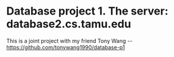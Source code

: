 # Database project 1. The server: database2.cs.tamu.edu
This is a joint project with my friend Tony Wang -- https://github.com/tonywang1990/database-p1
